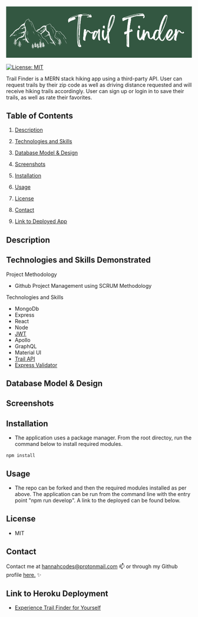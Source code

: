 ![Welcome to Trail Finder](./img/logocolor.png)

[![License: MIT](https://img.shields.io/badge/License-MIT-yellow.svg)](https://opensource.org/licenses/MIT)

 Trail Finder is a MERN stack hiking app using a third-party API. User can request trails by their zip code as well as driving distance requested and will receive hiking trails accordingly. User can sign up or login in to save their trails, as well as rate their favorites. 

## Table of Contents

1. [Description](#description)

1. [Technologies and Skills](#technologies)

1. [Database Model & Design](#database)

1. [Screenshots](#screenshots)

1. [Installation](#installation)

1. [Usage](#usage)

1. [License](#license)

1. [Contact](#contact)

1. [Link to Deployed App](#sample)

## <a id="description"></a>Description

  

## <a id="technologies"></a>Technologies and Skills Demonstrated

Project Methodology
* Github Project Management using SCRUM Methodology

Technologies and Skills
* MongoDb
* Express
* React
* Node
* [JWT](jwt.io)
* Apollo
* GraphQL
* Material UI
* [Trail API](https://rapidapi.com/trailapi/api/trailapi)
* [Express Validator](https://express-validator.github.io/docs/)

## <a id="database"></a>Database Model & Design


## <a id="screenshot"></a>Screenshots




## <a id="installation"></a>Installation

- The application uses a package manager.  From the root directoy, run the command below to install required modules.

```
npm install
```

## <a id="usage"></a>Usage

- The repo can be forked and then the required modules installed as per above. The application can be run from the command line with the entry point "npm run develop".  A link to the deployed can be found below.

## <a id="license"></a>License

- MIT


## <a id="contact"></a>Contact

Contact me at hannahcodes@protonmail.com 📫 or through my Github profile [here.](https://github.com/hannahnmcdonald) ✨

## <a id="sample"></a>Link to Heroku Deployment

- [Experience Trail Finder for Yourself]()